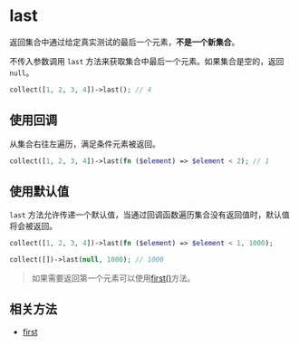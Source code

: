 # last

返回集合中通过给定真实测试的最后一个元素，**不是一个新集合**。

不传入参数调用 `last` 方法来获取集合中最后一个元素。如果集合是空的，返回 `null`。
```php
collect([1, 2, 3, 4])->last(); // 4
```

## 使用回调

从集合右往左遍历，满足条件元素被返回。

```php
collect([1, 2, 3, 4])->last(fn ($element) => $element < 2); // 1
```

## 使用默认值

`last` 方法允许传递一个默认值，当通过回调函数遍历集合没有返回值时，默认值将会被返回。

```php
collect([1, 2, 3, 4])->last(fn ($element) => $element < 1, 1000);

collect([])->last(null, 1000); // 1000
```

> 如果需要返回第一个元素可以使用[first()](first.md)方法。

## 相关方法

- [first](first.md)
